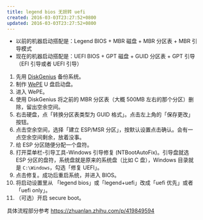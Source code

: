 ```yaml
---
title: legend bios 无损转 uefi
created: 2016-03-03T23:27:52+0800
updated: 2016-03-03T23:27:52+0800
---
```



- 以前的机器启动搭配是：Legend BIOS + MBR 磁盘 + MBR 分区表 + MBR 引导模式
- 现在的机器启动搭配是：UEFI BIOS + GPT 磁盘 + GUID 分区表 + GPT 引导（EFI 引导或者 UEFI 引导）

1. 先用 [DiskGenius](https://www.diskgenius.cn/) 备份系统。
2. 制作 [WePE](https://www.wepe.com.cn/) U 盘启动盘。
3. 进入 WePE。
4. 使用 DiskGenius 将之前的 MBR 分区表（大概 500MB 左右的那个分区）删除，留出空余空间。
5. 右击硬盘，点「转换分区表类型为 GUID 格式」。点击左上角的「保存更改」按钮。
6. 点击空余空间，选择「建立 ESP/MSR 分区」，按默认设置点击确认。会有一点空余空间剩余，放着没事。
7. 给 ESP 分区随便分配一个盘符。
8. 打开菜单栏-引导工具-Windows 引导修复 (NTBootAutoFix)。引导盘就选 ESP 分区的盘符，系统盘就是原来的系统盘（比如 C 盘），Windows 目录就是 `C:\Windows`，勾选「修复 UEFI」。
9. 点击修复。成功后重启系统，并进入 BIOS。
10. 将启动设置里从 「legend bios」或「legend+uefi」改成「uefi 优先」或者「uefi only」。
11. （可选）开启 secure boot。


具体流程部分参考 https://zhuanlan.zhihu.com/p/419849594
